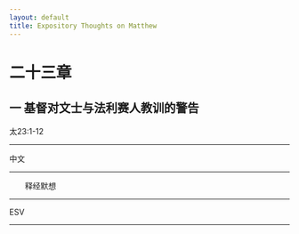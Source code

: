 ```yaml
---
layout: default
title: Expository Thoughts on Matthew
---
```


# 二十三章 

## 一 基督对文士与法利赛人教训的警告

太23:1-12

***

中文<br>

***

&emsp;&emsp;释经默想

***

ESV

***
